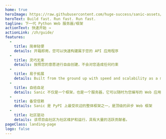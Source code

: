 ```yaml
---
home: true
heroImage: https://raw.githubusercontent.com/huge-success/sanic-assets/master/png/sanic-framework-logo-400x97.png
heroText: Build fast. Run fast. Run fast.
tagline: 下一代 Python Web 服务器/框架
actionText: 快速开始 →
actionLink: /zh/guide/
features:
  - 
    title: 简单轻便
    details: 开箱即用，您可以快速构建属于您的 API 应用程序
  - 
    title: 灵巧无束
    details: 按照您的意愿进行自由创建，不会对您造成任何约束
  - 
    title: 易于拓展
    details: Built from the ground up with speed and scalability as a main concern. It is ready to power web applications big and small.
  - 
    title: 自给自足
    details: Sanic 不仅是一个框架，也是一个服务器，它可以随时为您编写的 Web 应用程序提供部署服务。
  - 
    title: 备受信赖
    details: Sanic 是 PyPI 上最受欢迎的整体框架之一，是顶级的异步 Web 框架
  - 
    title: 社区驱动
    details: 该项目由社区为社区维护和运行，具有大量的活跃贡献者。
pageClass: landing-page
logo: false
---
```


